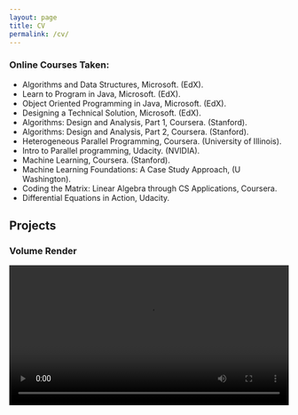 ```yaml
---
layout: page
title: CV
permalink: /cv/
---
```


### Online Courses Taken:

<ul>
<li>Algorithms and Data Structures, Microsoft. (EdX).</li>
<li>Learn to Program in Java, Microsoft. (EdX).</li>
<li>Object Oriented Programming in Java, Microsoft. (EdX).</li>
<li>Designing a Technical Solution, Microsoft. (EdX).</li>
<li>Algorithms: Design and Analysis, Part 1, Coursera. (Stanford). </li>
<li>Algorithms: Design and Analysis, Part 2, Coursera. (Stanford). </li>
<li>Heterogeneous Parallel Programming, Coursera. (University of Illinois). </li>
<li>Intro to Parallel programming, Udacity. (NVIDIA). </li>
<li>Machine Learning, Coursera. (Stanford). </li>
<li>Machine Learning Foundations: A Case Study Approach, (U Washington). </li>
<li>Coding the Matrix: Linear Algebra through CS Applications, Coursera. </li>
<li>Differential Equations in Action, Udacity. </li>



</ul>


## Projects

### Volume Render 

<div style="text-align: center">
<video src="{{ site.url }}assets/videos/dm_projection_50Mpc_2048.mp4" width="100%"  height="auto" controls preload> </video>
</div>

